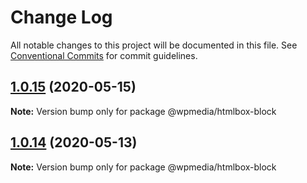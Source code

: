 # Change Log

All notable changes to this project will be documented in this file.
See [Conventional Commits](https://conventionalcommits.org) for commit guidelines.

## [1.0.15](https://github.com/WPMedia/fusion-news-theme-blocks/compare/@wpmedia/htmlbox-block@1.0.15-hotfix.0...@wpmedia/htmlbox-block@1.0.15) (2020-05-15)

**Note:** Version bump only for package @wpmedia/htmlbox-block





## [1.0.14](https://github.com/WPMedia/fusion-news-theme-blocks/compare/@wpmedia/htmlbox-block@1.0.14-beta.0...@wpmedia/htmlbox-block@1.0.14) (2020-05-13)

**Note:** Version bump only for package @wpmedia/htmlbox-block
